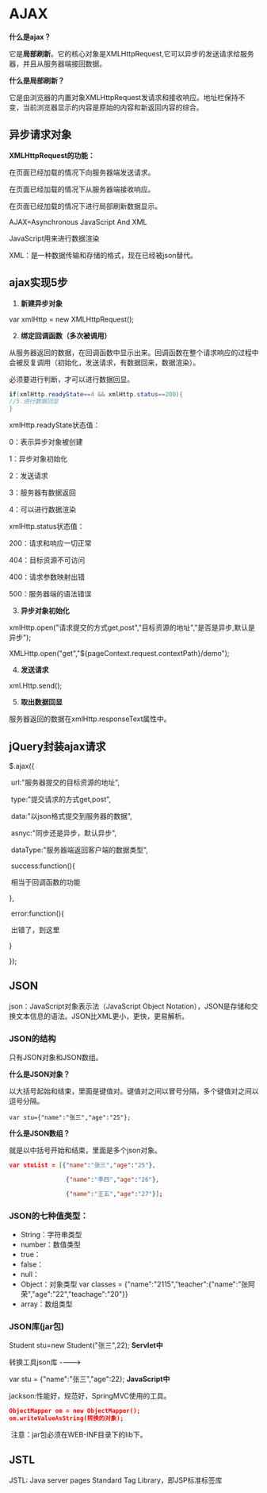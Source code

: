 # AJAX

**什么是ajax？**

它是**局部刷新**。它的核心对象是XMLHttpRequest,它可以异步的发送请求给服务器，并且从服务器端接回数据。

**什么是局部刷新？**

它是由浏览器的内置对象XMLHttpRequest发请求和接收响应。地址栏保持不变，当前浏览器显示的内容是原始的内容和新返回内容的综合。



## 异步请求对象

**XMLHttpRequest的功能：**

在页面已经加载的情况下向服务器端发送请求。

在页面已经加载的情况下从服务器端接收响应。

在页面已经加载的情况下进行局部刷新数据显示。

AJAX=Asynchronous JavaScript And XML

JavaScript用来进行数据渲染

XML：是一种数据传输和存储的格式，现在已经被json替代。



## ajax实现5步

1. **新建异步对象**

var xmlHttp = new XMLHttpRequest();

2. **绑定回调函数（多次被调用）**

从服务器返回的数据，在回调函数中显示出来。回调函数在整个请求响应的过程中会被反复调用（初始化，发送请求，有数据回来，数据渲染）。

必须要进行判断，才可以进行数据回显。

```java
if(xmlHttp.readyState==4 && xmlHttp.status==200){
//5.进行数据回显
}
```

xmlHttp.readyState状态值：

0：表示异步对象被创建

1：异步对象初始化

2：发送请求

3：服务器有数据返回

4：可以进行数据渲染

xmlHttp.status状态值：

200：请求和响应一切正常

404：目标资源不可访问

400：请求参数映射出错

500：服务器端的语法错误

3. **异步对象初始化**

xmlHttp.open("请求提交的方式get,post","目标资源的地址","是否是异步,默认是异步");

XMLHttp.open("get","${pageContext.request.contextPath}/demo");

4. **发送请求**

xml.Http.send();

5. **取出数据回显**

服务器返回的数据在xmlHttp.responseText属性中。



## jQuery封装ajax请求

$.ajax({

​	url:"服务器提交的目标资源的地址",

​	type:"提交请求的方式get,post",

​	data:"以json格式提交到服务器的数据",

​	asnyc:"同步还是异步，默认异步",

​	dataType:"服务器端返回客户端的数据类型",

​	success:function(){

​	相当于回调函数的功能

},

​	error:function(){

​	出错了，到这里

}

});



## JSON

json：JavaScript对象表示法（JavaScript Object Notation），JSON是存储和交换文本信息的语法。JSON比XML更小，更快，更易解析。



### JSON的结构

只有JSON对象和JSON数组。



**什么是JSON对象？**

以大括号起始和结束，里面是键值对。键值对之间以冒号分隔，多个键值对之间以逗号分隔。

`var stu={"name":"张三","age":"25"};`

**什么是JSON数组？**

就是以中括号开始和结束，里面是多个json对象。

```json
var stuList = [{"name":"张三","age":"25"},

				{"name":"李四","age":"26"},

				{"name":"王五","age":"27"}];
```



### **JSON的七种值类型：**

- String：字符串类型
- number：数值类型
- true：
- false：
- null：
- Object：对象类型 var classes = {"name":"2115","teacher":{"name":"张阿荣","age":"22","teachage":"20"}}
- array：数组类型 



### JSON库(jar包)

Student stu=new Student("张三",22);         **Servlet中**

转换工具json库 ----> 

var stu = {"name":"张三","age":22};			 **JavaScript中**

jackson:性能好，规范好，SpringMVC使用的工具。

```json
ObjectMapper om = new ObjectMapper();
om.writeValueAsString(转换的对象);
```

​	注意：jar包必须在WEB-INF目录下的lib下。



## JSTL

JSTL: Java server pages Standard Tag Library，即JSP标准标签库













